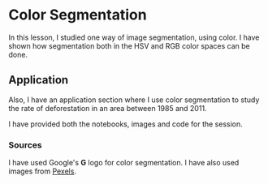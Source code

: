 # Color Segmentation
In this lesson, I studied one way of image segmentation, using color.
I have shown how segmentation both in the HSV and RGB color spaces can be done.
## Application
Also, I have an application section where I use color segmentation to study the rate of deforestation in an area between 1985 and 2011.


I have provided both the notebooks, images and code for the session.
### Sources
I have used Google's **G** logo for color segmentation.
I have also used images from [Pexels](pexels.com).

